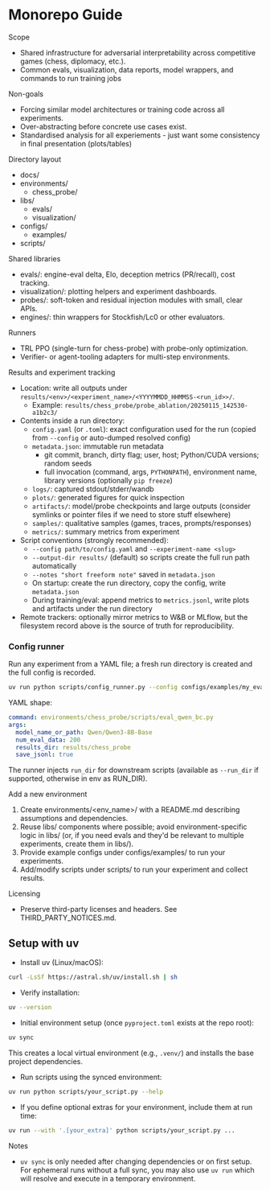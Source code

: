 # Monorepo Guide

Scope
- Shared infrastructure for adversarial interpretability across competitive games (chess, diplomacy, etc.).
- Common evals, visualization, data reports, model wrappers, and commands to run training jobs

Non-goals
- Forcing similar model architectures or training code across all experiments.
- Over-abstracting before concrete use cases exist.
- Standardised analysis for all experiements - just want some consistency in final presentation (plots/tables)

Directory layout
- docs/
- environments/
  - chess_probe/
- libs/
  - evals/
  - visualization/
- configs/
  - examples/
- scripts/

Shared libraries
- evals/: engine-eval delta, Elo, deception metrics (PR/recall), cost tracking.
- visualization/: plotting helpers and experiment dashboards.
- probes/: soft-token and residual injection modules with small, clear APIs.
- engines/: thin wrappers for Stockfish/Lc0 or other evaluators.

Runners
- TRL PPO (single-turn for chess-probe) with probe-only optimization.
- Verifier- or agent-tooling adapters for multi-step environments.

Results and experiment tracking
- Location: write all outputs under `results/<env>/<experiment_name>/<YYYYMMDD_HHMMSS-<run_id>>/`.
  - Example: `results/chess_probe/probe_ablation/20250115_142530-a1b2c3/`
- Contents inside a run directory:
  - `config.yaml` (or `.toml`): exact configuration used for the run (copied from `--config` or auto-dumped resolved config)
  - `metadata.json`: immutable run metadata
    - git commit, branch, dirty flag; user, host; Python/CUDA versions; random seeds
    - full invocation (command, args, `PYTHONPATH`), environment name, library versions (optionally `pip freeze`)
  - `logs/`: captured stdout/stderr/wandb
  - `plots/`: generated figures for quick inspection
  - `artifacts/`: model/probe checkpoints and large outputs (consider symlinks or pointer files if we need to store stuff elsewhere)
  - `samples/`: qualitative samples (games, traces, prompts/responses)
  - `metrics/`: summary metrics from experiment
- Script conventions (strongly recommended):
  - `--config path/to/config.yaml` and `--experiment-name <slug>`
  - `--output-dir results/` (default) so scripts create the full run path automatically
  - `--notes "short freeform note"` saved in `metadata.json`
  - On startup: create the run directory, copy the config, write `metadata.json`
  - During training/eval: append metrics to `metrics.jsonl`, write plots and artifacts under the run directory
- Remote trackers: optionally mirror metrics to W&B or MLflow, but the filesystem record above is the source of truth for reproducibility.

### Config runner

Run any experiment from a YAML file; a fresh run directory is created and the full config is recorded.

```bash
uv run python scripts/config_runner.py --config configs/examples/my_eval.yaml
```

YAML shape:

```yaml
command: environments/chess_probe/scripts/eval_qwen_bc.py
args:
  model_name_or_path: Qwen/Qwen3-8B-Base
  num_eval_data: 200
  results_dir: results/chess_probe
  save_jsonl: true
```

The runner injects `run_dir` for downstream scripts (available as `--run_dir` if supported, otherwise in env as RUN_DIR).



Add a new environment
1) Create environments/<env_name>/ with a README.md describing assumptions and dependencies.
2) Reuse libs/ components where possible; avoid environment-specific logic in libs/ (or, if you need evals and they'd be relevant to multiple experiments, create them in libs/).
3) Provide example configs under configs/examples/ to run your experiments.
4) Add/modify scripts under scripts/ to run your experiment and collect results.

Licensing
- Preserve third-party licenses and headers. See THIRD_PARTY_NOTICES.md.

## Setup with uv

- Install uv (Linux/macOS):
```bash
curl -LsSf https://astral.sh/uv/install.sh | sh
```

- Verify installation:
```bash
uv --version
```

- Initial environment setup (once `pyproject.toml` exists at the repo root):
```bash
uv sync
```
This creates a local virtual environment (e.g., `.venv/`) and installs the base project dependencies.

- Run scripts using the synced environment:
```bash
uv run python scripts/your_script.py --help
```

- If you define optional extras for your environment, include them at run time:
```bash
uv run --with '.[your_extra]' python scripts/your_script.py ...
```

Notes
- `uv sync` is only needed after changing dependencies or on first setup. For ephemeral runs without a full sync, you may also use `uv run` which will resolve and execute in a temporary environment.